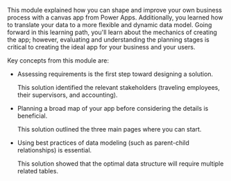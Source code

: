 This module explained how you can shape and improve your own business process with a canvas app from Power Apps. Additionally, you learned how to translate your data to a more flexible and dynamic data model. Going forward in this learning path, you'll learn about the mechanics of creating the app; however, evaluating and understanding the planning stages is critical to creating the ideal app for your business and your users.

Key concepts from this module are:

- Assessing requirements is the first step toward designing a solution.

  This solution identified the relevant stakeholders (traveling employees, their supervisors, and accounting).

- Planning a broad map of your app before considering the details is beneficial.

  This solution outlined the three main pages where you can start.

- Using best practices of data modeling (such as parent-child relationships) is essential.

  This solution showed that the optimal data structure will require multiple related tables.
